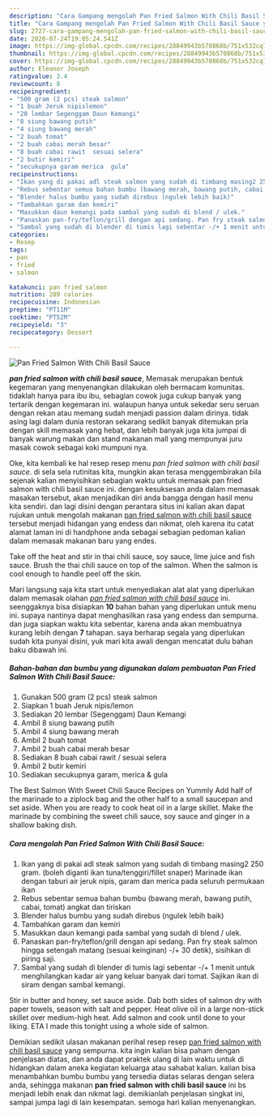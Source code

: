```yaml
---
description: "Cara Gampang mengolah Pan Fried Salmon With Chili Basil Sauce yang Enak Banget"
title: "Cara Gampang mengolah Pan Fried Salmon With Chili Basil Sauce yang Enak Banget"
slug: 2727-cara-gampang-mengolah-pan-fried-salmon-with-chili-basil-sauce-yang-enak-banget
date: 2020-07-24T19:05:24.541Z
image: https://img-global.cpcdn.com/recipes/28849943b570868b/751x532cq70/pan-fried-salmon-with-chili-basil-sauce-foto-resep-utama.jpg
thumbnail: https://img-global.cpcdn.com/recipes/28849943b570868b/751x532cq70/pan-fried-salmon-with-chili-basil-sauce-foto-resep-utama.jpg
cover: https://img-global.cpcdn.com/recipes/28849943b570868b/751x532cq70/pan-fried-salmon-with-chili-basil-sauce-foto-resep-utama.jpg
author: Eleanor Joseph
ratingvalue: 3.4
reviewcount: 8
recipeingredient:
- "500 gram (2 pcs) steak salmon"
- "1 buah Jeruk nipislemon"
- "20 lembar Segenggam Daun Kemangi"
- "8 siung bawang putih"
- "4 siung bawang merah"
- "2 buah tomat"
- "2 buah cabai merah besar"
- "8 buah cabai rawit  sesuai selera"
- "2 butir kemiri"
- "secukupnya garam merica  gula"
recipeinstructions:
- "Ikan yang di pakai adl steak salmon yang sudah di timbang masing2 250 gram. (boleh diganti ikan tuna/tenggiri/fillet snaper) Marinade ikan dengan taburi air jeruk nipis, garam dan merica pada seluruh permukaan ikan"
- "Rebus sebentar semua bahan bumbu (bawang merah, bawang putih, cabai, tomat) angkat dan tiriskan"
- "Blender halus bumbu yang sudah direbus (ngulek lebih baik)"
- "Tambahkan garam dan kemiri"
- "Masukkan daun kemangi pada sambal yang sudah di blend / ulek."
- "Panaskan pan-fry/teflon/grill dengan api sedang. Pan fry steak salmon hingga setengah matang (sesuai keinginan) -/+ 30 detik), sisihkan di piring saji."
- "Sambal yang sudah di blender di tumis lagi sebentar -/+ 1 menit untuk menghilangkan kadar air yang keluar banyak dari tomat. Sajikan ikan di siram dengan sambal kemangi."
categories:
- Resep
tags:
- pan
- fried
- salmon

katakunci: pan fried salmon 
nutrition: 289 calories
recipecuisine: Indonesian
preptime: "PT11M"
cooktime: "PT52M"
recipeyield: "3"
recipecategory: Dessert

---
```



![Pan Fried Salmon With Chili Basil Sauce](https://img-global.cpcdn.com/recipes/28849943b570868b/751x532cq70/pan-fried-salmon-with-chili-basil-sauce-foto-resep-utama.jpg)

<b><i>pan fried salmon with chili basil sauce</i></b>, Memasak merupakan bentuk kegemaran yang menyenangkan dilakukan oleh bermacam komunitas. tidaklah hanya para ibu ibu, sebagian cowok juga cukup banyak yang tertarik dengan kegemaran ini. walaupun hanya untuk sekedar seru seruan dengan rekan atau memang sudah menjadi passion dalam dirinya. tidak asing lagi dalam dunia restoran sekarang sedikit banyak ditemukan pria dengan skill memasak yang hebat, dan lebih banyak juga kita jumpai di banyak warung makan dan stand makanan mall yang mempunyai juru masak cowok sebagai koki mumpuni nya.

Oke, kita kembali ke hal resep resep menu <i>pan fried salmon with chili basil sauce</i>. di sela sela rutinitas kita, mungkin akan terasa menggembirakan bila sejenak kalian menyisihkan sebagian waktu untuk memasak pan fried salmon with chili basil sauce ini. dengan kesuksesan anda dalam memasak masakan tersebut, akan menjadikan diri anda bangga dengan hasil menu kita sendiri. dan lagi disini dengan perantara situs ini kalian akan dapat rujukan untuk mengolah makanan <u>pan fried salmon with chili basil sauce</u> tersebut menjadi hidangan yang endess dan nikmat, oleh karena itu catat alamat laman ini di handphone anda sebagai sebagian pedoman kalian dalam memasak makanan baru yang endes.

Take off the heat and stir in thai chili sauce, soy sauce, lime juice and fish sauce. Brush the thai chili sauce on top of the salmon. When the salmon is cool enough to handle peel off the skin.


Mari langsung saja kita start untuk menyediakan alat alat yang diperlukan dalam memasak olahan <u><i>pan fried salmon with chili basil sauce</i></u> ini. seenggaknya bisa disiapkan <b>10</b> bahan bahan yang diperlukan untuk menu ini. supaya nantinya dapat menghasilkan rasa yang endess dan sempurna. dan juga siapkan waktu kita sebentar, karena anda akan membuatnya kurang lebih dengan <b>7</b> tahapan. saya berharap segala yang diperlukan sudah kita punyai disini, yuk mari kita awali dengan mencatat dulu bahan baku dibawah ini.

<!--inarticleads1-->

##### Bahan-bahan dan bumbu yang digunakan dalam pembuatan Pan Fried Salmon With Chili Basil Sauce:

1. Gunakan 500 gram (2 pcs) steak salmon
1. Siapkan 1 buah Jeruk nipis/lemon
1. Sediakan 20 lembar (Segenggam) Daun Kemangi
1. Ambil 8 siung bawang putih
1. Ambil 4 siung bawang merah
1. Ambil 2 buah tomat
1. Ambil 2 buah cabai merah besar
1. Sediakan 8 buah cabai rawit / sesuai selera
1. Ambil 2 butir kemiri
1. Sediakan secukupnya garam, merica &amp; gula


The Best Salmon With Sweet Chili Sauce Recipes on Yummly Add half of the marinade to a ziplock bag and the other half to a small saucepan and set aside. When you are ready to cook heat oil in a large skillet. Make the marinade by combining the sweet chili sauce, soy sauce and ginger in a shallow baking dish. 

<!--inarticleads2-->

##### Cara mengolah Pan Fried Salmon With Chili Basil Sauce:

1. Ikan yang di pakai adl steak salmon yang sudah di timbang masing2 250 gram. (boleh diganti ikan tuna/tenggiri/fillet snaper) Marinade ikan dengan taburi air jeruk nipis, garam dan merica pada seluruh permukaan ikan
1. Rebus sebentar semua bahan bumbu (bawang merah, bawang putih, cabai, tomat) angkat dan tiriskan
1. Blender halus bumbu yang sudah direbus (ngulek lebih baik)
1. Tambahkan garam dan kemiri
1. Masukkan daun kemangi pada sambal yang sudah di blend / ulek.
1. Panaskan pan-fry/teflon/grill dengan api sedang. Pan fry steak salmon hingga setengah matang (sesuai keinginan) -/+ 30 detik), sisihkan di piring saji.
1. Sambal yang sudah di blender di tumis lagi sebentar -/+ 1 menit untuk menghilangkan kadar air yang keluar banyak dari tomat. Sajikan ikan di siram dengan sambal kemangi.


Stir in butter and honey, set sauce aside. Dab both sides of salmon dry with paper towels, season with salt and pepper. Heat olive oil in a large non-stick skillet over medium-high heat. Add salmon and cook until done to your liking. ETA I made this tonight using a whole side of salmon. 

Demikian sedikit ulasan makanan perihal resep resep <u>pan fried salmon with chili basil sauce</u> yang sempurna. kita ingin kalian bisa paham dengan penjelasan diatas, dan anda dapat praktek ulang di lain waktu untuk di hidangkan dalam aneka kegiatan keluarga atau sahabat kalian. kalian bisa menambahkan bumbu bumbu yang tersedia diatas selaras dengan selera anda, sehingga makanan <b>pan fried salmon with chili basil sauce</b> ini bs menjadi lebih enak dan nikmat lagi. demikianlah penjelasan singkat ini, sampai jumpa lagi di lain kesempatan. semoga hari kalian menyenangkan.
